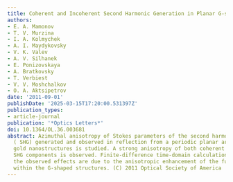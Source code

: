 ```yaml
---
title: Coherent and Incoherent Second Harmonic Generation in Planar G-shaped Nanostructures
authors:
- E. A. Mamonov
- T. V. Murzina
- I. A. Kolmychek
- A. I. Maydykovsky
- V. K. Valev
- A. V. Silhanek
- E. Ponizovskaya
- A. Bratkovsky
- T. Verbiest
- V. V. Moshchalkov
- O. A. Aktsipetrov
date: '2011-09-01'
publishDate: '2025-03-15T17:20:00.531397Z'
publication_types:
- article-journal
publication: '*Optics Letters*'
doi: 10.1364/OL.36.003681
abstract: Azimuthal anisotropy of Stokes parameters of the second harmonic generation
  ( SHG) generated and observed in reflection from a periodic planar area of G-shaped
  gold nanostructures is studied. A strong anisotropy of both coherent and incoherent
  SHG components is observed. Finite-difference time-domain calculations prove that
  the observed effects are due to the anisotropic enhancement of the fundamental radiation
  within the G-shaped structures. (C) 2011 Optical Society of America
---
```

